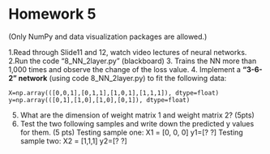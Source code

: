 # Homework 5
(Only NumPy and data visualization packages are allowed.) 

1.Read through Slide11 and 12, watch video lectures of neural networks.
2.Run the code “8_NN_2layer.py” (blackboard) 
3. Trains the NN more than 1,000 times and observe the change of the loss value.
4. Implement a **“3-6-2” network** (using code 8_NN_2layer.py) to fit the following data:  
```
X=np.array(([0,0,1],[0,1,1],[1,0,1],[1,1,1]), dtype=float)
y=np.array(([0,1],[1,0],[1,0],[0,1]), dtype=float)
```
5.  What are the dimension of weight matrix 1 and weight matrix 2? (5pts)
6. Test the two following samples and write down the predicted y values for them. (5 pts)
Testing sample one: X1 = [0, 0, 0]    y1=[? ?] 
Testing sample two: X2 = [1,1,1]      y2=[? ?]
